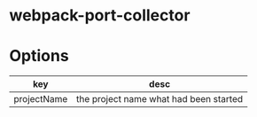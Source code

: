 # webpack-port-collector

# Options
| key         | desc                                   |
|-------------|----------------------------------------|
| projectName | the project name what had been started |
